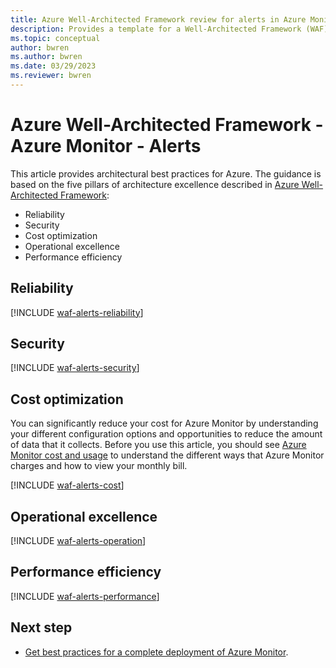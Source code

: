 ```yaml
---
title: Azure Well-Architected Framework review for alerts in Azure Monitor
description: Provides a template for a Well-Architected Framework (WAF) article specific to alerts in Azure Monitor.
ms.topic: conceptual
author: bwren
ms.author: bwren
ms.date: 03/29/2023
ms.reviewer: bwren
---
```


# Azure Well-Architected Framework - Azure Monitor - Alerts



This article provides architectural best practices for Azure. The guidance is based on the five pillars of architecture excellence described in [Azure Well-Architected Framework](/azure/architecture/framework/):

- Reliability
- Security
- Cost optimization
- Operational excellence
- Performance efficiency

## Reliability


[!INCLUDE [waf-alerts-reliability](../includes/waf-alerts-reliability.md)]


## Security


[!INCLUDE [waf-alerts-security](../includes/waf-alerts-security.md)]


## Cost optimization
You can significantly reduce your cost for Azure Monitor by understanding your different configuration options and opportunities to reduce the amount of data that it collects. Before you use this article, you should see [Azure Monitor cost and usage](../usage-estimated-costs.md) to understand the different ways that Azure Monitor charges and how to view your monthly bill.

[!INCLUDE [waf-alerts-cost](../includes/waf-alerts-cost.md)]


## Operational excellence


[!INCLUDE [waf-alerts-operation](../includes/waf-alerts-operation.md)]


## Performance efficiency


[!INCLUDE [waf-alerts-performance](../includes/waf-alerts-performance.md)]

## Next step

- [Get best practices for a complete deployment of Azure Monitor](../best-practices.md).
